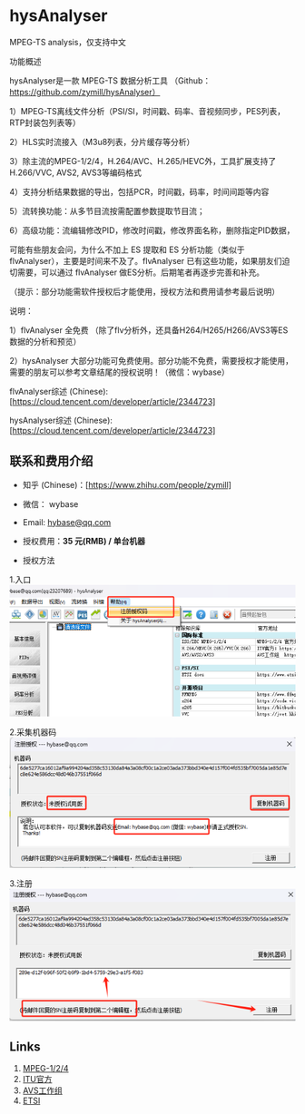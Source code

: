 # hysAnalyser 

MPEG-TS analysis，仅支持中文

功能概述

hysAnalyser是一款 MPEG-TS 数据分析工具 （Github：https://github.com/zymill/hysAnalyser）

1）MPEG-TS离线文件分析（PSI/SI，时间戳、码率、音视频同步，PES列表，RTP封装包列表等）

2）HLS实时流接入（M3u8列表，分片缓存等分析）

3）除主流的MPEG-1/2/4，H.264/AVC、H.265/HEVC外，工具扩展支持了 H.266/VVC, AVS2, AVS3等编码格式 

4）支持分析结果数据的导出，包括PCR，时间戳，码率，时间间距等内容

5）流转换功能：从多节目流按需配置参数提取节目流；

6）高级功能：流编辑修改PID，修改时间戳，修改界面名称，删除指定PID数据，

可能有些朋友会问，为什么不加上 ES 提取和 ES 分析功能（类似于 flvAnalyser），主要是时间来不及了。flvAnalyser 已有这些功能，如果朋友们迫切需要，可以通过 flvAnalyser 做ES分析。后期笔者再逐步完善和补充。

（提示：部分功能需软件授权后才能使用，授权方法和费用请参考最后说明）

说明：

1）flvAnalyser 全免费 （除了flv分析外，还具备H264/H265/H266/AVS3等ES数据的分析和预览）

2）hysAnalyser 大部分功能可免费使用。部分功能不免费，需要授权才能使用，需要的朋友可以参考文章结尾的授权说明！（微信：wybase）

  flvAnalyser综述 (Chinese): [https://cloud.tencent.com/developer/article/2344723]
  
  hysAnalyser综述 (Chinese): [https://cloud.tencent.com/developer/article/2344723]


## 联系和费用介绍

  * 知乎 (Chinese)：[https://www.zhihu.com/people/zymill]

  * 微信： wybase

  * Email: hybase@qq.com

  * 授权费用：**35 元(RMB) / 单台机器**

  * 授权方法

  1.入口
  ![auth1 for data](image/auth_001.png)
  
  2.采集机器码
  ![auth2 for data](image/auth_002.png)
  
  3.注册
  ![auth3 for data](image/auth_003.png)

## Links

1. [MPEG-1/2/4](https://mpeg.chiariglione.org/)
2. [ITU官方](https://www.itu.int/rec/T-REC-H/en)
3. [AVS工作组](https://www.avs.org.cn/)
4. [ETSI](https://www.etsi.org/deliver/)

